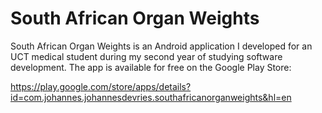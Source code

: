 # South African Organ Weights
South African Organ Weights is an Android application I developed for an UCT medical student during my second year of studying software development. The app is available for free on the Google Play Store:

https://play.google.com/store/apps/details?id=com.johannes.johannesdevries.southafricanorganweights&hl=en
